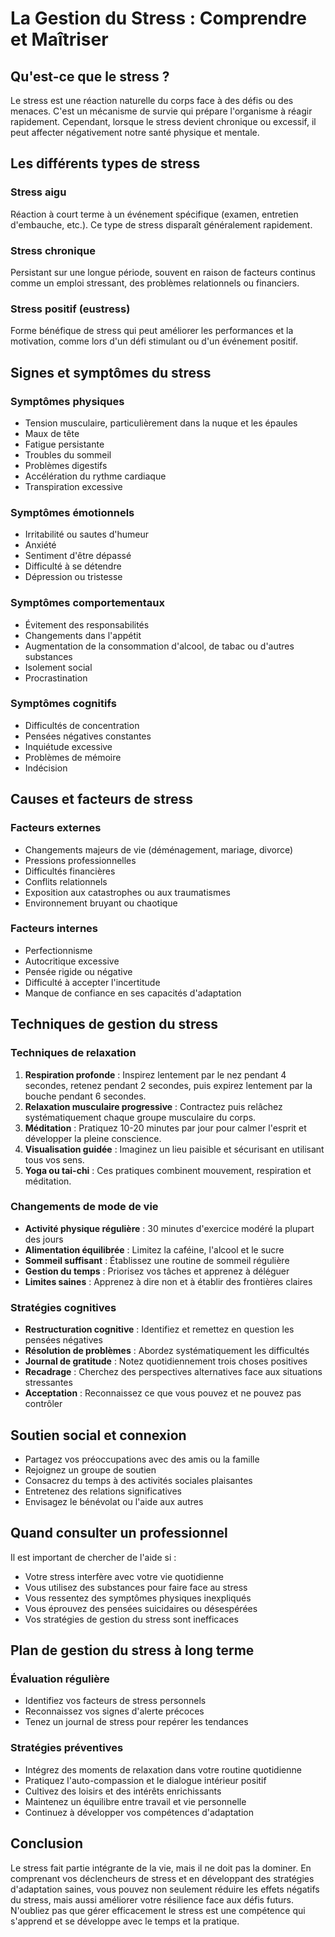 # La Gestion du Stress : Comprendre et Maîtriser

## Qu'est-ce que le stress ?

Le stress est une réaction naturelle du corps face à des défis ou des menaces. C'est un mécanisme de survie qui prépare l'organisme à réagir rapidement. Cependant, lorsque le stress devient chronique ou excessif, il peut affecter négativement notre santé physique et mentale.

## Les différents types de stress

### Stress aigu
Réaction à court terme à un événement spécifique (examen, entretien d'embauche, etc.). Ce type de stress disparaît généralement rapidement.

### Stress chronique
Persistant sur une longue période, souvent en raison de facteurs continus comme un emploi stressant, des problèmes relationnels ou financiers.

### Stress positif (eustress)
Forme bénéfique de stress qui peut améliorer les performances et la motivation, comme lors d'un défi stimulant ou d'un événement positif.

## Signes et symptômes du stress

### Symptômes physiques
- Tension musculaire, particulièrement dans la nuque et les épaules
- Maux de tête
- Fatigue persistante
- Troubles du sommeil
- Problèmes digestifs
- Accélération du rythme cardiaque
- Transpiration excessive

### Symptômes émotionnels
- Irritabilité ou sautes d'humeur
- Anxiété
- Sentiment d'être dépassé
- Difficulté à se détendre
- Dépression ou tristesse

### Symptômes comportementaux
- Évitement des responsabilités
- Changements dans l'appétit
- Augmentation de la consommation d'alcool, de tabac ou d'autres substances
- Isolement social
- Procrastination

### Symptômes cognitifs
- Difficultés de concentration
- Pensées négatives constantes
- Inquiétude excessive
- Problèmes de mémoire
- Indécision

## Causes et facteurs de stress

### Facteurs externes
- Changements majeurs de vie (déménagement, mariage, divorce)
- Pressions professionnelles
- Difficultés financières
- Conflits relationnels
- Exposition aux catastrophes ou aux traumatismes
- Environnement bruyant ou chaotique

### Facteurs internes
- Perfectionnisme
- Autocritique excessive
- Pensée rigide ou négative
- Difficulté à accepter l'incertitude
- Manque de confiance en ses capacités d'adaptation

## Techniques de gestion du stress

### Techniques de relaxation
1. **Respiration profonde** : Inspirez lentement par le nez pendant 4 secondes, retenez pendant 2 secondes, puis expirez lentement par la bouche pendant 6 secondes.
2. **Relaxation musculaire progressive** : Contractez puis relâchez systématiquement chaque groupe musculaire du corps.
3. **Méditation** : Pratiquez 10-20 minutes par jour pour calmer l'esprit et développer la pleine conscience.
4. **Visualisation guidée** : Imaginez un lieu paisible et sécurisant en utilisant tous vos sens.
5. **Yoga ou tai-chi** : Ces pratiques combinent mouvement, respiration et méditation.

### Changements de mode de vie
- **Activité physique régulière** : 30 minutes d'exercice modéré la plupart des jours
- **Alimentation équilibrée** : Limitez la caféine, l'alcool et le sucre
- **Sommeil suffisant** : Établissez une routine de sommeil régulière
- **Gestion du temps** : Priorisez vos tâches et apprenez à déléguer
- **Limites saines** : Apprenez à dire non et à établir des frontières claires

### Stratégies cognitives
- **Restructuration cognitive** : Identifiez et remettez en question les pensées négatives
- **Résolution de problèmes** : Abordez systématiquement les difficultés
- **Journal de gratitude** : Notez quotidiennement trois choses positives
- **Recadrage** : Cherchez des perspectives alternatives face aux situations stressantes
- **Acceptation** : Reconnaissez ce que vous pouvez et ne pouvez pas contrôler

## Soutien social et connexion

- Partagez vos préoccupations avec des amis ou la famille
- Rejoignez un groupe de soutien
- Consacrez du temps à des activités sociales plaisantes
- Entretenez des relations significatives
- Envisagez le bénévolat ou l'aide aux autres

## Quand consulter un professionnel

Il est important de chercher de l'aide si :
- Votre stress interfère avec votre vie quotidienne
- Vous utilisez des substances pour faire face au stress
- Vous ressentez des symptômes physiques inexpliqués
- Vous éprouvez des pensées suicidaires ou désespérées
- Vos stratégies de gestion du stress sont inefficaces

## Plan de gestion du stress à long terme

### Évaluation régulière
- Identifiez vos facteurs de stress personnels
- Reconnaissez vos signes d'alerte précoces
- Tenez un journal de stress pour repérer les tendances

### Stratégies préventives
- Intégrez des moments de relaxation dans votre routine quotidienne
- Pratiquez l'auto-compassion et le dialogue intérieur positif
- Cultivez des loisirs et des intérêts enrichissants
- Maintenez un équilibre entre travail et vie personnelle
- Continuez à développer vos compétences d'adaptation

## Conclusion

Le stress fait partie intégrante de la vie, mais il ne doit pas la dominer. En comprenant vos déclencheurs de stress et en développant des stratégies d'adaptation saines, vous pouvez non seulement réduire les effets négatifs du stress, mais aussi améliorer votre résilience face aux défis futurs. N'oubliez pas que gérer efficacement le stress est une compétence qui s'apprend et se développe avec le temps et la pratique.